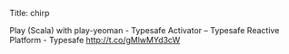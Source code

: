 Title: chirp

Play (Scala) with play-yeoman - Typesafe Activator – Typesafe Reactive Platform - Typesafe <a href="http://t.co/gMlwMYd3cW">http://t.co/gMlwMYd3cW</a>
